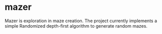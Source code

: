 # mazer

Mazer is exploration in maze creation. The project currently implements a simple Randomized depth-first algorithm to generate random mazes.

